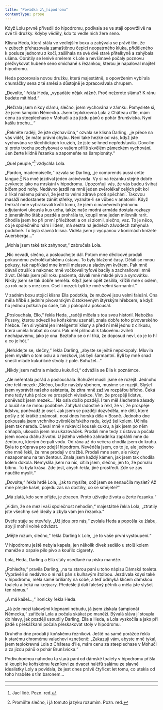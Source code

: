 ```yaml
---
title: "Povídka z\_hipodromu"
contentType: prose
---
```


<section>

Když Lolu prvně přivedli do hipodromu, podívala se ve stáji opo­vržlivě na své tři družky. Kdyby věděly, kdo to vedle nich žere seno.

Klisna Heda, která stála ve vedlejším boxu a zabývala se právě tím, že v zubech přehazovala zamaštěnou čepici neopatrného kluka, přiděleného k posluze jednomu z kočí, zašilhala na své dvě staré přítelkyně a zahýbala ušima. Obrátily se lenivě směrem k Lole a nevšímavě počaly poznovu přežvykovat hubené seno smíchané s řezankou, kterou je napaloval majitel hipodromu.

Heda pozorovala novou družku, která majestátně, s opovržením vybírala chumáčky sena z té směsi a důstojně je zpracovávala chrupem.

„Dovolte,“ řekla Heda, „vypadáte nějak vážně. Proč nežerete slámu? K ránu budete mít hlad.“

„Nežrala jsem nikdy slámu, slečno, jsem vychována v zámku. Pomyslete si, že jsem šampión Německa. Jsem teplokrevná Lola z Château d’Ile, mám cenu za steeplechase v Mohuči a za jízdu pánů o pohár Brunšvicka. Nyní kašlu trochu…“

„Řekněte raději, že jste dýchavičná,“ ozvala se klisna Darling, „je přece na vás vidět, že máte právní chybu. Není také hezké od vás, když jste vychována ve šlechtických kruzích, že jste se hned nepředstavila. Dovolím si proto trochu pochybovat o vašem příliš skvělém zámeckém vychování. Jen žerte klidně řezanku a zapomeňte na šampionáty.“

„Quel peuple,“[^22] vzdychla Lola.

„Pardon, mademoiselle,“ ozvala se Darling, „je comprends aussi cette langue.[^23] Na mně jezdíval jeden arcivévoda. Vy si na řezanku stejně dobře zvyknete jako na mrskání v hipodromu. Upozorňuji vás, že vás budou švihat bičem pod nohy. Nedávno jezdil na mně jeden zvěrolékař celých pět kol a říkal našemu pánovi, že jest to velmi zdravé proti spěchání. Takovou masáží nedostanete zánět střelky, vyznáte-li se vůbec v anatomii. Když tenkrát mne vybrakovali kvůli tomu, že jsem o manévrech jednomu adjutantovi ukousla kus ucha, takže naše modrá armáda dostala rozkazy z jenerálního štábu pozdě a prohrála to, koupil mne jeden milovník rarit. Shodila jsem ho při první příležitosti a on si zlomil, slečno, vaz. To je něco, co je společného nám i lidem, má sestra na jedněch závodech zahynula podobně. To byla slavná klisna. Viděla jsem ji vycpanou v konírnách knížete Auersberga…“

„Mohla jsem také tak zahynout,“ zabručela Lola.

„Nic nevadí, slečno, a poslouchejte dál. Potom mne dědicové prodali pokusnému zvěrolékařskému ústavu. To byly blažené časy. Dělali se mnou pokusy, tak například mne krmili melasou a sladovým květem. Pak mně dávali otrušík a nakonec mně vočkovali tyfové bacily a zachraňovali mně život. Dělala jsem půl roku pacienta, dávali mně mladé pivo a syrovátku. Nikdy jsem se tak dobře neměla. Když jsem opět zesílila, křížili mne s oslem, za rok nato s mezkem. Osel i mezek byli ke mně velmi šarmantní.“

V zadním boxu stojící klisna Ella podotkla, že mužové jsou velmi falešní. Ona měla hříbě s jedním pivovarským čistokrevným štýrským hřebcem, a když ho jednou potkala po čase, tak ji pokopal a pokousal.

„Poslouchala, Ello,“ řekla Heda, „raději mlčela s tou svou historií. Nebožka Pussvy, kterou odvezli ke koňskému uzenáři, znala dobře toho pivovarského hřebce. Ten si vybíral jen inteligentní klisny a před ní měl jednu z cirkusu, která uměla hrabat do osmi. Pak měl přilnouti k takovému zvířeti nechápavému, jako je ona. Beztoho se o ní říká, že doposud neví, co je to hí a co je hót.“

„Nehádejte se, slečny,“ řekla Darling, „abyste se ještě nepokopaly. Mluvila jsem myslím o tom oslu a o mezkovi, jak byli šarmantní. Byli by mně snad snesli mladé kukuřičné stvoly z pole. Bohužel…“

„Nikdy jsem nežrala mladou kukuřici,“ odvážila se Ella k poznámce.

„Ale neřehtala pořád a poslouchala. Bohužel musili jsme se rozejít. Jednoho dne řekl mezek: ‚Slečno, buďte navždy sbohem, musíme se rozejít. Slyšel jsem vyprávět našeho asistenta, že zítra mně zaživa rozpářou břicho. Čeká mne tedy tuhá práce ve prospěch vivisekce. Vím, že prospěji lidstvu, poněvadž jsem mezek…‘ Na osla došlo pozdě­ji. I ten měl šlechetné zásady a loučil se se mnou podobně. Zahýkal radostně a řekl, že ví, že prospěje lidstvu, poněvadž je osel. Jak jsem se později dozvěděla, mé děti, které pošly z té krátké známosti, nosí dnes horská děla v Bosně. Jednoho dne pokousala jsem vrchního zvěrolékařského radu, když šel kolem. Učinila jsem tak nerada. Dával mně v rukavici kousek cukru, a jak jsem po něm chňapla, ukousla jsem mu ukazováček. Prodali mne tedy z ústavu a počala jsem novou dráhu životní. U jistého velkého zahradníka zapřáhli mne do žentouru, kterým čerpali vodu. Od rána až do večera chodila jsem do kruhu. Byla to průprava pro zdejší hipodrom. Nevěděla jsem, co to je, ale jednoho dne mně řekli, že mne prodají v dražbě. Prodali mne sem, ale nikdy nezapomenu na ten žentour. Znala jsem každý kámen, jak jsem tak chodila kolem dokola. Nemyslila jsem na nic, cítila jsem, slečno, jen to, že pomalu blbnu. To byla krása. Zde jest, abych řekla, jiné prostředí. Zde se zas naučíte myslit.“

„Dovolte,“ řekla hrdě Lola, „jak to myslíte, což jsem se nenaučila myslet? Až mne přejde kašel, pojedu zas na dostihy, co se smějete?“

„Má zlatá, kdo sem přijde, je ztracen. Proto užívejte života a žerte řezanku.“

„Vidím, že se mezi vaši společnost nehodím,“ majestátně řekla Lola, „ztratily jste všechny své ideály a zbyla vám jen řezanka.“

Dvéře stáje se otevřely. „Už jdou pro nás,“ zvolala Heda a popošla ku žlabu, aby ji mohli volně odvázat.

„Mějte rozum, slečno,“ řekla Darling k Lole, „je to vaše první vy­stoupení.“

V hipodromu ještě nebyla kapela, jen několik dívek sedělo u stolů kolem manéže a ospale pilo pivo a kouřilo cigarety.

Lola, Heda, Darling a Ella stály osedlané na písku manéže.

„Pohleďte,“ pravila Darling, „na tu starou paní u toho nápisu Dámská toaleta. Vyprávěli si nedávno o ní náš pán s kulhavým štolbou. Jezdívala kdysi také v hipodromu, měla samé brilianty na sobě, a teď odmyká klíčem dámskou toaletu a čeká na krejcary. Předešle jí dali falešný pětník a měla jste slyšet ten rámus.“

„A má kašel…,“ ironicky řekla Heda.

„Já zde mezi takovými klepnami nebudu, já jsem získala šampionát Německa,“ zařičela Lola a počala skákat po manéži. Bývalá sláva jí stoupla do hlavy, jak později usoudily Darling, Ella a Heda, a Lola vyskočila a jako při jízdě s překážkami počala přeskakovat stoly v hipodromu.

Druhého dne prodali ji koňskému řezníkovi. Ještě na samé porážce řekla k starému chromému valachovi vznešeně: „Zakazuji vám, abyste mně tykal, jsem teplokrevná Lola z Château d’Ile, mám cenu za steeplechase v Mohuči a za jízdu pánů o pohár Brunšvicka.“

Podivuhodnou náhodou ta stará paní od dámské toalety v hipodromu přišla si koupit ke koňskému řezníkovi za dvacet haléřů salámu ze slavné idealistky Loly a povídala, že jest dnes právě čtyřicet let tomu, co utekla od toho hraběte s tím baronem…

* * *

[^22]: Jací lidé. Pozn. red.

[^23]: Promiňte slečno, i já tomuto jazyku rozumím. Pozn. red.

</section>
